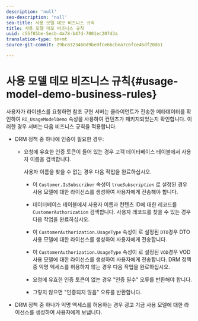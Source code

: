 ```yaml
---
description: 'null'
seo-description: 'null'
seo-title: 사용 모델 데모 비즈니스 규칙
title: 사용 모델 데모 비즈니스 규칙
uuid: c55f85be-5ecb-4a78-b47d-7001ec207d3a
translation-type: tm+mt
source-git-commit: 29bc8323460d9be0fce66cbea7c6fce46df20d61

---
```



# 사용 모델 데모 비즈니스 규칙{#usage-model-demo-business-rules}

사용자가 라이센스를 요청하면 참조 구현 서버는 클라이언트가 전송한 메타데이터를 확인하여 `RI_UsageModelDemo` 속성을 사용하여 컨텐츠가 패키지되었는지 확인합니다. 이러한 경우 서버는 다음 비즈니스 규칙을 적용합니다.

* DRM 정책 중 하나에 인증이 필요한 경우:

   * 요청에 유효한 인증 토큰이 들어 있는 경우 고객 데이터베이스 테이블에서 사용자 이름을 검색합니다.

      사용자 이름을 찾을 수 없는 경우 다음 작업을 완료하십시오.

      * 이 `Customer.IsSubscriber` 속성이 `true`*`Subscription`* 로 설정된 경우 사용 모델에 대한 라이선스를 생성하여 사용자에게 전송해야 합니다.

      * 데이터베이스 테이블에서 사용자 이름과 컨텐츠 ID에 대한 레코드를 `CustomerAuthorization` 검색합니다.
      사용자 레코드를 찾을 수 있는 경우 다음 작업을 완료하십시오.

      * 이 `CustomerAuthorization.UsageType` 속성이 로 설정된 `DTO`경우 DTO 사용 모델에 대한 라이선스를 생성하여 사용자에게 전송합니다.

      * 이 `CustomerAuthorization.UsageType` 속성이 로 설정된 `VOD`경우 VOD 사용 모델에 대한 라이선스를 생성하여 사용자에게 전송합니다.
      DRM 정책 중 익명 액세스를 허용하지 않는 경우 다음 작업을 완료하십시오.

      * 요청에 유효한 인증 토큰이 없는 경우 &quot;인증 필수&quot; 오류를 반환해야 합니다.
      * 그렇지 않으면 &quot;인증되지 않음&quot; 오류를 반환합니다.



* DRM 정책 중 하나가 익명 액세스를 허용하는 경우 광고 기금 사용 모델에 대한 라이선스를 생성하여 사용자에게 보냅니다.

